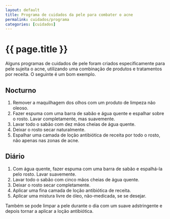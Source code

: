 ```yaml
---
layout: default
title: Programa de cuidados da pele para combater o acne
permalink: cuidados/programa
categories: [cuidados]
---
```


# {{ page.title }}

Alguns programas de cuidados de pele foram criados especificamente para pele sujeita o acne, utilizando uma combinação de produtos e tratamentos por receita. O seguinte é um bom exemplo.

## Nocturno

1. Remover a maquilhagem dos olhos com um produto de limpeza não oleoso.
2. Fazer espuma com uma barra de sabão e água quente e espalhar sobre o rosto. Lavar completamente, mas suavemente.
3. Lavar todo o sabão com dez mãos cheias de água quente.
4. Deixar o rosto secar naturalmente.
5. Espalhar uma camada de loção antibiótica de receita por todo o rosto, não apenas nas zonas de acne.

## Diário

1. Com água quente, fazer espuma com uma barra de sabão e espalhá-la pelo rosto. Lavar suavemente.
2. Lavar todo o sabão com cinco mãos cheias de água quente.
3. Deixar o rosto secar completamente.
4. Aplicar uma fina camada de loção antibiótica de receita.
5. Aplicar uma mistura livre de óleo, não-medicada, se se desejar.

Também se pode limpar a pele durante o dia com um suave adstringente e depois tornar a aplicar a loção antibiótica.
